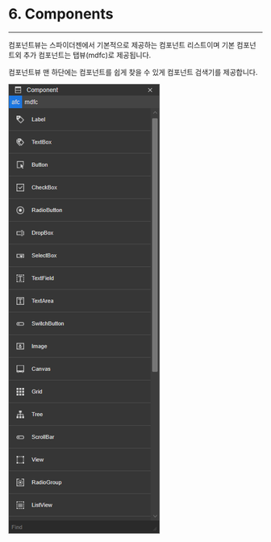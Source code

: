 # 6. Components

---

컴포넌트뷰는 스파이더젠에서 기본적으로 제공하는 컴포넌트 리스트이며 기본 컴포넌트외 추가 컴포넌트는 탭뷰\(mdfc\)로 제공됩니다.

컴포넌트뷰 맨 하단에는 컴포넌트를 쉽게 찾을 수 있게 컴포넌트 검색기를 제공합니다.

![](/assets/comps-pane.png)

